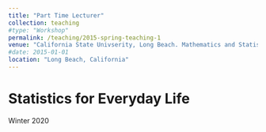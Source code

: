 ```yaml
---
title: "Part Time Lecturer"
collection: teaching
#type: "Workshop"
permalink: /teaching/2015-spring-teaching-1
venue: "California State Univserity, Long Beach. Mathematics and Statistics"
#date: 2015-01-01
location: "Long Beach, California"
---
```


Statistics for Everyday Life
======
Winter 2020
